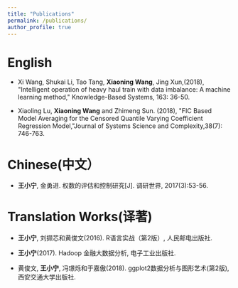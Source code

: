 ```yaml
---
title: "Publications"
permalink: /publications/
author_profile: true
---
```


# English 

- Xi Wang, Shukai Li, Tao Tang, **Xiaoning Wang**, Jing Xun,(2018), "Intelligent operation of heavy haul train with data imbalance: A machine learning method," Knowledge-Based Systems, 163: 36-50.

- Xiaoling Lu, **Xiaoning Wang** and Zhimeng Sun. (2018), "FIC Based Model Averaging for the Censored Quantile Varying Coefficient Regression Model,"Journal of Systems Science and Complexity,38(7): 746-763.

# Chinese(中文）

- **王小宁**, 金勇进. 权数的评估和控制研究[J]. 调研世界, 2017(3):53-56.

# Translation Works(译著)

- **王小宁**, 刘撷芯和黄俊文(2016). R语言实战（第2版）, 人民邮电出版社.

- **王小宁**(2017). Hadoop 金融大数据分析, 电子工业出版社.

- 黄俊文, **王小宁**, 冯璟烁和于嘉傲(2018). ggplot2数据分析与图形艺术(第2版), 西安交通大学出版社.

